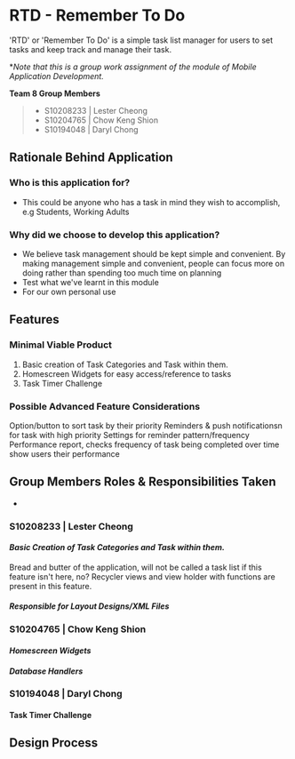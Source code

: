 # RTD - Remember To Do
'RTD' or 'Remember To Do' is a simple task list manager for users to set tasks and keep track and manage their task. 

**Note that this is a group work assignment of the module of Mobile Application Development.*

**Team 8 Group Members**
> - S10208233 | Lester Cheong
> - S10204765 | Chow Keng Shion
> - S10194048 | Daryl Chong

##  Rationale Behind Application
### Who is this application for?
- This could be anyone who has a task in mind they wish to accomplish, e.g Students, Working Adults
### Why did we choose to develop this application?
- We believe task management should be kept simple and convenient. By making management simple and convenient, people can focus more on doing rather than spending too much time on planning
- Test what we've learnt in this module
- For our own personal use

## Features
### Minimal Viable Product
1.  Basic creation of Task Categories and Task within them.
2.  Homescreen Widgets for easy access/reference to tasks
3.  Task Timer Challenge

### Possible Advanced Feature Considerations
Option/button to sort task by their priority
Reminders & push notificationsn for task with high priority
Settings for reminder pattern/frequency
Performance report, checks frequency of task being completed over time show users their performance

## Group Members Roles & Responsibilities Taken
-
### S10208233 | Lester Cheong
#### *Basic Creation of Task Categories and Task within them.*
Bread and butter of the application, will not be called a task list if this feature isn't here, no? Recycler views and view holder with functions are present in this feature.
#### *Responsible for Layout Designs/XML Files*

### S10204765 | Chow Keng Shion
#### *Homescreen Widgets*
#### *Database Handlers*

### S10194048 | Daryl Chong
#### Task Timer Challenge


## Design Process

